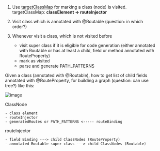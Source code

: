 1. Use [targetClassMap](https://github.com/TradeHero/routable/blob/tho/path_pattern_generation/route/src/main/java/com/tradehero/route/internal/RouterProcessor.java#L83-83) for marking a class (node) is visited.
    targetClassMap: **classElement -> routeInjector**

2. Visit class which is annotated with @Routable (question: in which order?)

3. Whenever visit a class, which is not visited before
    - visit super class if it is eligible for code generation (either annotated with Routable or has at least a child, field or method annotated with RouteProperty)
    - mark as visited
    - parse and generate PATH_PATTERNS

Given a class (annotated with @Routable), how to get list of child fields annotated with 
@RouteProperty, for building a graph (question: can use tree?) like this: 

![image](https://cloud.githubusercontent.com/assets/1457567/5244782/b71b7214-798d-11e4-85df-5c746572dc04.png)
        
ClassNode

    - class element
    - routeInjector
    - generatedRoutes or PATH_PATTERNS <----- routeBinding

routeInjector

    - field Binding ---> child ClassNodes (RouteProperty)
    - annotated Routable super class ---> child ClassNodes (Routable)
